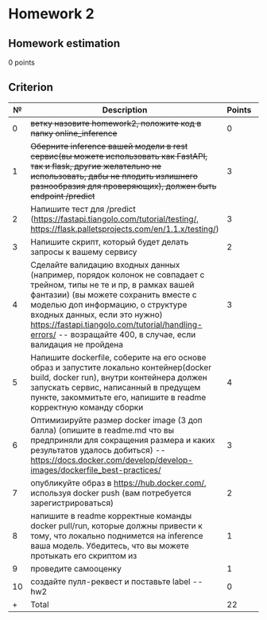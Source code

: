 Homework 2
==============================

Homework estimation
----------
0 points

Criterion
------------
№ | Description | Points | Estimation
--- | --- | --- | ---
0 | ~~ветку назовите homework2, положите код в папку online_inference~~ | 0 | 0 |
1 | ~~Оберните inference вашей модели в rest сервис(вы можете использовать как FastAPI, так и flask, другие желательно не использовать, дабы не плодить излишнего разнообразия для проверяющих), должен быть endpoint /predict~~ | 3 | 3 
2 | Напишите тест для /predict (https://fastapi.tiangolo.com/tutorial/testing/, https://flask.palletsprojects.com/en/1.1.x/testing/) | 3 | 0
3 | Напишите скрипт, который будет делать запросы к вашему сервису | 2
4 | Сделайте валидацию входных данных (например, порядок колонок не совпадает с трейном, типы не те и пр, в рамках вашей фантазии)  (вы можете сохранить вместе с моделью доп информацию, о структуре входных данных, если это нужно) https://fastapi.tiangolo.com/tutorial/handling-errors/ -- возращайте 400, в случае, если валидация не пройдена  | 3 | 0
5 | Напишите dockerfile, соберите на его основе образ и запустите локально контейнер(docker build, docker run), внутри контейнера должен запускать сервис, написанный в предущем пункте, закоммитьте его, напишите в readme корректную команду сборки | 4 | 0
6 | Оптимизируйте размер docker image (3 доп балла) (опишите в readme.md что вы предприняли для сокращения размера и каких результатов удалось добиться)  -- https://docs.docker.com/develop/develop-images/dockerfile_best-practices/ | 3 | 0
7 | опубликуйте образ в https://hub.docker.com/, используя docker push (вам потребуется зарегистрироваться) | 2 | 0
8 | напишите в readme корректные команды docker pull/run, которые должны привести к тому, что локально поднимется на inference ваша модель. Убедитесь, что вы можете протыкать его скриптом из | 1 | 0
9 | проведите самооценку | 1 | 0
10 | создайте пулл-реквест и поставьте label --hw2 | 0 | 0
+ | Total | 22 | 3